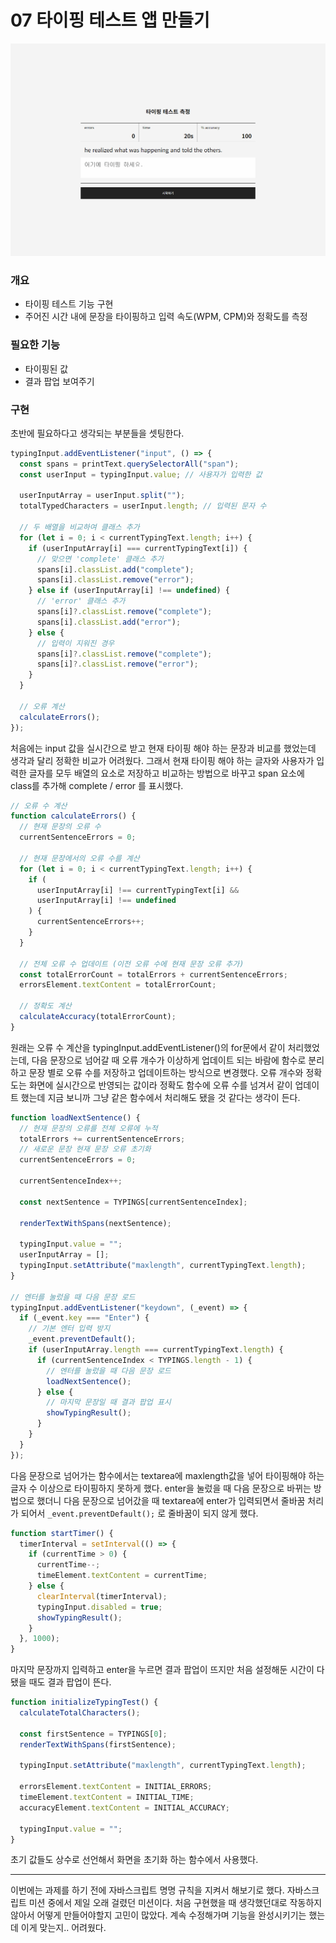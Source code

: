 # 07 타이핑 테스트 앱 만들기

![](./07-typing-test.gif)

### 개요

- 타이핑 테스트 기능 구현
- 주어진 시간 내에 문장을 타이핑하고 입력 속도(WPM, CPM)와 정확도를 측정

### 필요한 기능

- 타이핑된 값
- 결과 팝업 보여주기

### 구현

초반에 필요하다고 생각되는 부분들을 셋팅한다.

```javascript
typingInput.addEventListener("input", () => {
  const spans = printText.querySelectorAll("span");
  const userInput = typingInput.value; // 사용자가 입력한 값

  userInputArray = userInput.split("");
  totalTypedCharacters = userInput.length; // 입력된 문자 수

  // 두 배열을 비교하여 클래스 추가
  for (let i = 0; i < currentTypingText.length; i++) {
    if (userInputArray[i] === currentTypingText[i]) {
      // 맞으면 'complete' 클래스 추가
      spans[i].classList.add("complete");
      spans[i].classList.remove("error");
    } else if (userInputArray[i] !== undefined) {
      // 'error' 클래스 추가
      spans[i]?.classList.remove("complete");
      spans[i].classList.add("error");
    } else {
      // 입력이 지워진 경우
      spans[i]?.classList.remove("complete");
      spans[i]?.classList.remove("error");
    }
  }

  // 오류 계산
  calculateErrors();
});
```

처음에는 input 값을 실시간으로 받고 현재 타이핑 해야 하는 문장과 비교를 했었는데 생각과 달리 정확한 비교가 어려웠다. 그래서 현재 타이핑 해야 하는 글자와 사용자가 입력한 글자를 모두 배열의 요소로 저장하고 비교하는 방법으로 바꾸고 span 요소에 class를 추가해 complete / error 를 표시했다.

```javascript
// 오류 수 계산
function calculateErrors() {
  // 현재 문장의 오류 수
  currentSentenceErrors = 0;

  // 현재 문장에서의 오류 수를 계산
  for (let i = 0; i < currentTypingText.length; i++) {
    if (
      userInputArray[i] !== currentTypingText[i] &&
      userInputArray[i] !== undefined
    ) {
      currentSentenceErrors++;
    }
  }

  // 전체 오류 수 업데이트 (이전 오류 수에 현재 문장 오류 추가)
  const totalErrorCount = totalErrors + currentSentenceErrors;
  errorsElement.textContent = totalErrorCount;

  // 정확도 계산
  calculateAccuracy(totalErrorCount);
}
```

원래는 오류 수 계산을 typingInput.addEventListener()의 for문에서 같이 처리했었는데, 다음 문장으로 넘어갈 때 오류 개수가 이상하게 업데이트 되는 바람에 함수로 분리하고 문장 별로 오류 수를 저장하고 업데이트하는 방식으로 변경했다. 오류 개수와 정확도는 화면에 실시간으로 반영되는 값이라 정확도 함수에 오류 수를 넘겨서 같이 업데이트 했는데 지금 보니까 그냥 같은 함수에서 처리해도 됐을 것 같다는 생각이 든다.

```javascript
function loadNextSentence() {
  // 현재 문장의 오류를 전체 오류에 누적
  totalErrors += currentSentenceErrors;
  // 새로운 문장 현재 문장 오류 초기화
  currentSentenceErrors = 0;

  currentSentenceIndex++;

  const nextSentence = TYPINGS[currentSentenceIndex];

  renderTextWithSpans(nextSentence);

  typingInput.value = "";
  userInputArray = [];
  typingInput.setAttribute("maxlength", currentTypingText.length);
}

// 엔터를 눌렀을 때 다음 문장 로드
typingInput.addEventListener("keydown", (_event) => {
  if (_event.key === "Enter") {
    // 기본 엔터 입력 방지
    _event.preventDefault();
    if (userInputArray.length === currentTypingText.length) {
      if (currentSentenceIndex < TYPINGS.length - 1) {
        // 엔터를 눌렀을 때 다음 문장 로드
        loadNextSentence();
      } else {
        // 마지막 문장일 때 결과 팝업 표시
        showTypingResult();
      }
    }
  }
});
```

다음 문장으로 넘어가는 함수에서는 textarea에 maxlength값을 넣어 타이핑해야 하는 글자 수 이상으로 타이핑하지 못하게 했다. enter을 눌렀을 때 다음 문장으로 바뀌는 방법으로 했더니 다음 문장으로 넘어갔을 때 textarea에 enter가 입력되면서 줄바꿈 처리가 되어서 `_event.preventDefault();` 로 줄바꿈이 되지 않게 했다.

```javascript
function startTimer() {
  timerInterval = setInterval(() => {
    if (currentTime > 0) {
      currentTime--;
      timeElement.textContent = currentTime;
    } else {
      clearInterval(timerInterval);
      typingInput.disabled = true;
      showTypingResult();
    }
  }, 1000);
}
```

마지막 문장까지 입력하고 enter을 누르면 결과 팝업이 뜨지만 처음 설정해둔 시간이 다 됐을 때도 결과 팝업이 뜬다.

```javascript
function initializeTypingTest() {
  calculateTotalCharacters();

  const firstSentence = TYPINGS[0];
  renderTextWithSpans(firstSentence);

  typingInput.setAttribute("maxlength", currentTypingText.length);

  errorsElement.textContent = INITIAL_ERRORS;
  timeElement.textContent = INITIAL_TIME;
  accuracyElement.textContent = INITIAL_ACCURACY;

  typingInput.value = "";
}
```

초기 값들도 상수로 선언해서 화면을 초기화 하는 함수에서 사용했다.

<hr>

이번에는 과제를 하기 전에 자바스크립트 명명 규칙을 지켜서 해보기로 했다. 자바스크립트 미션 중에서 제일 오래 걸렸던 미션이다. 처음 구현했을 때 생각했던대로 작동하지 않아서 어떻게 만들어야할지 고민이 많았다. 계속 수정해가며 기능을 완성시키기는 했는데 이게 맞는지.. 어려웠다.
